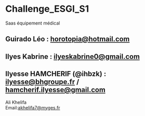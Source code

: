 # Challenge_ESGI_S1
Saas équipement médical  
## Guirado Léo  : horotopia@hotmail.com
## Ilyes Kabrine : ilyeskabrine0@gmail.com  
## Ilyesse HAMCHERIF (@ihbzk) : ilyesse@bhgroupe.fr / hamcherif.ilyesse@gmail.com
Ali Khelifa  
Email:akhelifa7@myges.fr
